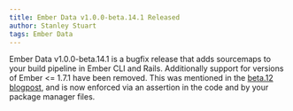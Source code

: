```yaml
---
title: Ember Data v1.0.0-beta.14.1 Released
author: Stanley Stuart
tags: Ember Data
---
```


Ember Data v1.0.0-beta.14.1 is a bugfix release that adds sourcemaps
to your build pipeline in Ember CLI and Rails. Additionally support
for versions of Ember <= 1.7.1 have been removed. This was mentioned
in the [beta.12 blogpost][beta12], and is now enforced via an assertion
in the code and by your package manager files.

<!-- Links -->
[beta12]: http://emberjs.com/blog/2014/12/25/ember-data-1-0-beta-14-released.html
